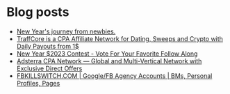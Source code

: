 # Blog posts
<!-- BLOG-POST-LIST:START -->
- [New Year&#39;s journey from newbies.](https://afflift.com/f/threads/new-years-journey-from-newbies.10193/)
- [TraffCore is a CPA Affiliate Network for Dating, Sweeps and Crypto with Daily Payouts from 1$](https://afflift.com/f/threads/traffcore-is-a-cpa-affiliate-network-for-dating-sweeps-and-crypto-with-daily-payouts-from-1.8700/)
- [New Year $2023 Contest - Vote For Your Favorite Follow Along](https://afflift.com/f/threads/new-year-2023-contest-vote-for-your-favorite-follow-along.10333/)
- [Adsterra CPA Network — Global and Multi-Vertical Network with Exclusive Direct Offers](https://afflift.com/f/threads/adsterra-cpa-network-%E2%80%94-global-and-multi-vertical-network-with-exclusive-direct-offers.10001/)
- [FBKILLSWITCH.COM | Google/FB Agency Accounts | BMs, Personal Profiles, Pages](https://afflift.com/f/threads/fbkillswitch-com-google-fb-agency-accounts-bms-personal-profiles-pages.8818/)
<!-- BLOG-POST-LIST:END -->
